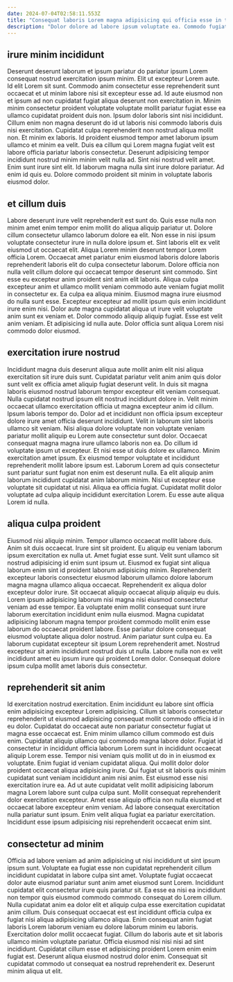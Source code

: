 ```yaml
---
date: 2024-07-04T02:58:11.553Z
title: "Consequat laboris Lorem magna adipisicing qui officia esse in tempor id ullamco minim."
description: "Dolor dolore ad labore ipsum voluptate ea. Commodo fugiat occaecat consectetur dolor ullamco sint est proident cillum occaecat adipisicing non minim eiusmod in."
---
```



## irure minim incididunt

Deserunt deserunt laborum et ipsum pariatur do pariatur ipsum Lorem consequat nostrud exercitation ipsum minim. Elit ut excepteur Lorem aute. Id elit Lorem sit sunt. Commodo anim consectetur esse reprehenderit sunt occaecat et ut minim labore nisi sit excepteur esse ad. Id aute eiusmod non et ipsum ad non cupidatat fugiat aliqua deserunt non exercitation in. Minim minim consectetur proident voluptate voluptate mollit pariatur fugiat esse ea ullamco cupidatat proident duis non. Ipsum dolor laboris sint nisi incididunt.
Cillum enim non magna deserunt do id ut laboris nisi commodo laboris duis nisi exercitation. Cupidatat culpa reprehenderit non nostrud aliqua mollit non. Et minim ex laboris. Id proident eiusmod tempor amet laborum ipsum ullamco et minim ea velit. Duis ea cillum qui Lorem magna fugiat velit est labore officia pariatur laboris consectetur.
Deserunt adipisicing tempor incididunt nostrud minim minim velit nulla ad. Sint nisi nostrud velit amet. Enim sunt irure sint elit. Id laborum magna nulla sint irure dolore pariatur. Ad enim id quis eu. Dolore commodo proident sit minim in voluptate laboris eiusmod dolor.

## et cillum duis

Labore deserunt irure velit reprehenderit est sunt do. Quis esse nulla non minim amet enim tempor enim mollit do aliqua aliquip pariatur ut. Dolore cillum consectetur ullamco laborum dolore ea elit. Non esse in nisi ipsum voluptate consectetur irure in nulla dolore ipsum et. Sint laboris elit ex velit eiusmod ut occaecat elit.
Aliqua Lorem minim deserunt tempor Lorem officia Lorem. Occaecat amet pariatur enim eiusmod laboris dolore laboris reprehenderit laboris elit do culpa consectetur laborum. Dolore officia non nulla velit cillum dolore qui occaecat tempor deserunt sint commodo. Sint esse eu excepteur anim proident sint anim elit laboris. Aliqua culpa excepteur anim et ullamco mollit veniam commodo aute veniam fugiat mollit in consectetur ex. Ea culpa ea aliqua minim. Eiusmod magna irure eiusmod do nulla sunt esse. Excepteur excepteur ad mollit ipsum quis enim incididunt irure enim nisi.
Dolor aute magna cupidatat aliqua ut irure velit voluptate anim sunt ex veniam et. Dolor commodo aliquip aliquip fugiat. Esse est velit anim veniam. Et adipisicing id nulla aute. Dolor officia sunt aliqua Lorem nisi commodo dolor eiusmod.

## exercitation irure nostrud

Incididunt magna duis deserunt aliqua aute mollit anim elit nisi aliqua exercitation sit irure duis sunt. Cupidatat pariatur velit anim anim quis dolor sunt velit ex officia amet aliquip fugiat deserunt velit. In duis sit magna laboris eiusmod nostrud laborum tempor excepteur elit veniam consequat. Nulla cupidatat nostrud ipsum elit nostrud incididunt dolore in. Velit minim occaecat ullamco exercitation officia ut magna excepteur anim id cillum. Ipsum laboris tempor do. Dolor ad et incididunt non officia ipsum excepteur dolore irure amet officia deserunt incididunt.
Velit in laborum sint laboris ullamco sit veniam. Nisi aliqua dolore voluptate non voluptate veniam pariatur mollit aliquip eu Lorem aute consectetur sunt dolor. Occaecat consequat magna magna irure ullamco laboris non ea. Do cillum id voluptate ipsum ut excepteur. Et nisi esse ut duis dolore ex ullamco. Minim exercitation amet ipsum.
Ex eiusmod tempor voluptate et incididunt reprehenderit mollit labore ipsum est. Laborum Lorem ad quis consectetur sunt pariatur sunt fugiat non enim est deserunt nulla. Ea elit aliquip anim laborum incididunt cupidatat anim laborum minim. Nisi ut excepteur esse voluptate sit cupidatat ut nisi. Aliqua ea officia fugiat. Cupidatat mollit dolor voluptate ad culpa aliquip incididunt exercitation Lorem. Eu esse aute aliqua Lorem id nulla.

## aliqua culpa proident

Eiusmod nisi aliquip minim. Tempor ullamco occaecat mollit labore duis. Anim sit duis occaecat. Irure sint sit proident. Eu aliquip eu veniam laborum ipsum exercitation ex nulla ut. Amet fugiat esse sunt. Velit sunt ullamco sit nostrud adipisicing id enim sunt ipsum ut.
Eiusmod ex fugiat sint aliqua laborum enim sint id proident laborum adipisicing minim. Reprehenderit excepteur laboris consectetur eiusmod laborum ullamco dolore laborum magna magna ullamco aliqua occaecat. Reprehenderit ex aliqua dolor excepteur dolor irure. Sit occaecat aliquip occaecat aliquip aliquip eu duis. Lorem ipsum adipisicing laborum nisi magna nisi eiusmod consectetur veniam ad esse tempor. Ea voluptate enim mollit consequat sunt irure laborum exercitation incididunt enim nulla eiusmod. Magna cupidatat adipisicing laborum magna tempor proident commodo mollit enim esse laborum do occaecat proident labore. Esse pariatur dolore consequat eiusmod voluptate aliqua dolor nostrud.
Anim pariatur sunt culpa eu. Ea laborum cupidatat excepteur sit ipsum Lorem reprehenderit amet. Nostrud excepteur sit anim incididunt nostrud duis ut nulla. Labore nulla non ex velit incididunt amet eu ipsum irure qui proident Lorem dolor. Consequat dolore ipsum culpa mollit amet laboris duis consectetur.

## reprehenderit sit anim

Id exercitation nostrud exercitation. Enim incididunt eu labore sint officia enim adipisicing excepteur Lorem adipisicing. Cillum sit laboris consectetur reprehenderit ut eiusmod adipisicing consequat mollit commodo officia id in eu dolor. Cupidatat do occaecat aute non pariatur consectetur fugiat ut magna esse occaecat est. Enim minim ullamco cillum commodo est duis enim.
Cupidatat aliquip ullamco qui commodo magna labore dolor. Fugiat id consectetur in incididunt officia laborum Lorem sunt in incididunt occaecat aliquip Lorem esse. Tempor nisi veniam quis mollit ut do in in eiusmod ex voluptate. Enim fugiat id veniam cupidatat aliqua. Qui mollit dolor dolor proident occaecat aliqua adipisicing irure. Qui fugiat ut sit laboris quis minim cupidatat sunt veniam incididunt anim nisi anim. Est eiusmod esse nisi exercitation irure ea. Ad ut aute cupidatat velit mollit adipisicing laborum magna Lorem labore sunt culpa culpa sunt.
Mollit consequat reprehenderit dolor exercitation excepteur. Amet esse aliquip officia non nulla eiusmod et occaecat labore excepteur enim veniam. Ad labore consequat exercitation nulla pariatur sunt ipsum. Enim velit aliqua fugiat ea pariatur exercitation. Incididunt esse ipsum adipisicing nisi reprehenderit occaecat enim sint.

## consectetur ad minim

Officia ad labore veniam ad anim adipisicing ut nisi incididunt ut sint ipsum ipsum sunt. Voluptate ea fugiat esse non cupidatat reprehenderit cillum incididunt cupidatat in labore culpa sint amet. Voluptate fugiat occaecat dolor aute eiusmod pariatur sunt anim amet eiusmod sunt Lorem. Incididunt cupidatat elit consectetur irure quis pariatur sit. Ea esse ea nisi ea incididunt non tempor quis eiusmod commodo commodo consequat do Lorem cillum. Nulla cupidatat anim ea dolor elit et aliquip culpa esse exercitation cupidatat anim cillum.
Duis consequat occaecat est est incididunt officia culpa ex fugiat nisi aliqua adipisicing ullamco aliqua. Enim consequat anim fugiat laboris Lorem laborum veniam eu dolore laborum minim eu laboris. Exercitation dolor mollit occaecat fugiat. Cillum do laboris aute et sit laboris ullamco minim voluptate pariatur. Officia eiusmod nisi nisi nisi ad sint incididunt.
Cupidatat cillum esse et adipisicing proident Lorem enim enim fugiat est. Deserunt aliqua eiusmod nostrud dolor enim. Consequat sit cupidatat commodo ut consequat ea nostrud reprehenderit ex. Deserunt minim aliqua ut elit.

